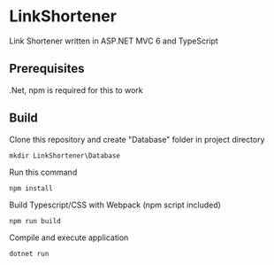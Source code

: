 # LinkShortener
Link Shortener written in ASP.NET MVC 6 and TypeScript
## Prerequisites
.Net, npm is required for this to work
## Build
Clone this repository and create "Database" folder in project directory
```shell
mkdir LinkShortener\Database
```
Run this command
```shell
npm install
```
Build Typescript/CSS with Webpack (npm script included)
```shell
npm run build
```
Compile and execute application
```shell
dotnet run
```
